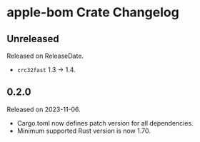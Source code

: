 # apple-bom Crate Changelog

<!-- next-header -->

## Unreleased

Released on ReleaseDate.

* `crc32fast` 1.3 -> 1.4.

## 0.2.0

Released on 2023-11-06.

* Cargo.toml now defines patch version for all dependencies.
* Minimum supported Rust version is now 1.70.

